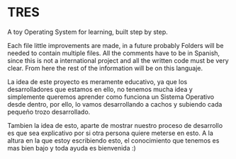 # TRES
A toy Operating System for learning, built step by step.

Each file little improvements are made, in a future probably Folders will be needed to contain multiple files.
All the comments have to be in Spanish, since this is not a international project and all the written code must be very clear.
From here the rest of the information will be on this languaje.

La idea de este proyecto es meramente educativo, ya que los desarrolladores que estamos en ello, no tenemos mucha idea
y simplemente queremos aprender como funciona un Sistema Operativo desde dentro, por ello, lo vamos desarrollando a cachos y
subiendo cada pequeño trozo desarrollado.

Tambien la idea de esto, aparte de mostrar nuestro proceso de desarrollo es que sea explicativo por si otra persona quiere meterse en esto.
A la altura en la que estoy escribiendo esto, el conocimiento que tenemos es mas bien bajo y toda ayuda es bienvenida :)
